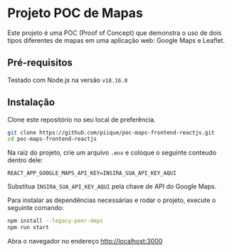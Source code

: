 # Projeto POC de Mapas

Este projeto é uma POC (Proof of Concept) que demonstra o uso de dois tipos diferentes de mapas em uma aplicação web: Google Maps e Leaflet.

## Pré-requisitos

Testado com Node.js na versão `v18.16.0`

## Instalação

Clone este repositório no seu local de preferência.

```bash
git clone https://github.com/piique/poc-maps-frontend-reactjs.git
cd poc-maps-frontend-reactjs
```

Na raiz do projeto, crie um arquivo `.env` e coloque o seguinte conteudo dentro dele: 

```.env
REACT_APP_GOOGLE_MAPS_API_KEY=INSIRA_SUA_API_KEY_AQUI
```

Substitua `INSIRA_SUA_API_KEY_AQUI` pela chave de API do Google Maps.


Para instalar as dependências necessárias e rodar o projeto, execute o seguinte comando:

```bash
npm install --legacy-peer-deps
npm run start
```

Abra o navegador no endereço [http://localhost:3000](http://localhost:3000)
